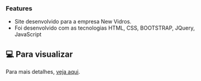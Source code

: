 ### Features

- Site desenvolvido para a empresa New Vidros.
- Foi desenvolvido com as tecnologias HTML, CSS, BOOTSTRAP, JQuery, JavaScript


## 💻 Para visualizar

Para mais detalhes, [veja aqui](https://0157-0.github.io/newvidros/).
